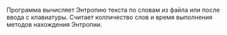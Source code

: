 Программа вычисляет Энтропию текста по словам из файла или после ввода с клавиатуры.
Считает колличество слов и время выполнения методов нахождения Энтропии.
